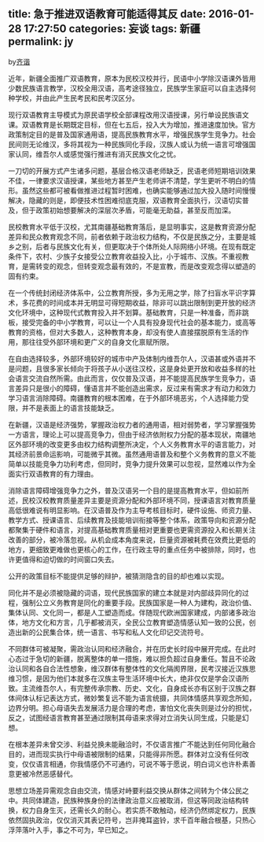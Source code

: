 title: 急于推进双语教育可能适得其反
date: 2016-01-28 17:27:50
categories: 妄谈
tags: 新疆
permalink: jy
---
by[齐谐](http://caute.net/about/)

近年，新疆全面推广双语教育，原本为民校汉校并行，民语中小学除汉语课外皆用少数民族语言教学，汉校全用汉语，高考途径独立，民族学生家庭可以自主选择何种学校，并由此产生民考民和民考汉区分。

现行双语教育主导模式为原民语学校全部课程改用汉语授课，另行单设民族语文课。双语教育是长期既定目标，但在七五后，投入大为增加，推进速度加快。官方政策制定目的是普及国家通用语，提高民族教育水平，增强民族学生竞争力。社会民间则无论维汉，多将其视为一种民族同化手段，汉族人或认为统一语言可增强国家认同，维吾尔人或感觉强行推进有消灭民族文化之忧。
<!--more-->

一刀切的开展方式产生诸多问题，基层合格汉语老师缺乏，民语老师短期培训效果不佳，一律要求汉语授课，某些地方甚至产生老师讲不清楚，学生更听不明白的情形。虽然这些都可被看做推进过程暂时困难，也确实能够通过加大投入随时间慢慢解决，隐藏的则是，即便技术性困难彻底克服，双语教育全面执行，汉语切实普及，但于政策初始想要解决的深层次矛盾，可能毫无助益，甚至反而加深。

民校教育水平低于汉校，尤其南疆基础教育落后，是显明事实，这是教育资源分配差异和民众教育观念不同，前者依赖于政治权力结构，不仅是民族之分，主要是城乡之别，后者与民族文化有关，但更取决于个体所处人际网络小环境。在现有既定条件下，农村、少族子女接受公立教育收益投入比，小于城市、汉族。不重视教育，是需转变的观念，但转变观念最有效的，不是宣教，而是改变观念得以塑造的固有约束。

在一个传统封闭经济体系中，公立教育所授，多为无用之学，除了扫盲水平识字算术，多花费的时间成本并无明显可得短期收益，除非可以跳出限制到更开放的经济文化环境中，这种现代式教育投入并不划算。基础教育，只是一种准备，而非跳板，接受完备的中小学教育，可以让一个人具有投身现代社会的基本能力，或高等教育的资格，但对大多数人，这种教育本身，却没有使人直接摆脱原有生活的作用，那往往受外部环境和更广义的自身文化禀赋所限。

在自由选择较多，外部环境较好的城市中产及体制内维吾尔人，汉语甚或外语并不是问题，且很多家长倾向于将孩子从小送往汉校，这是身处更开放和收益多样的社会语言交流自然所需。由此而言，仅仅普及汉语，并不能提高民族学生竞争力，语言差异只是很小的障碍，懂语言并不能创造出需求，反过来有需求才有动力和效力学习语言消除障碍。南疆教育的根本困难，在于外部环境恶劣，个人选择能力受限，并不是表面上的语言技能缺乏。

在新疆，汉语是经济强势，掌握政治权力者的通用语，相对弱势者，学习掌握强势一方语言，理论上可以提高竞争力，但由于经济依附权力分配的基本现状，南疆地区外部环境的改变更多由权力结构调整所决定，个人义务教育水平的语言能力，对其经济前景命运影响，可能微乎其微。虽然通用语普及和整个义务教育的意义不能简单以技能竞争力功利考虑，但同时，竞争力提升效果可以忽视，显然难以作为全面实行双语教育的有力理由。

消除语言障碍增强竞争力之外，普及汉语另一个目的是提高教育水平，但如前所述，民校汉校教育质量差异主要是资源分配和外部环境不同，授课语言对教育质量高低很难说有明显影响。在汉语普及作为主导考核目标时，硬件设施、师资力量、教学方式、授课语言、后续教育及技能培训衔接等整个体系，政策导向和资源分配都聚集于硬件和语言，对提高基础教育质量相对更重要也更需资源投入和长期关注改善的部分，被冷落忽视。从机会成本角度来说，巨量资源被耗费在效费比更低的地方，更细致更难做也更核心的工作，在行政主导的重点任务中被排除，同时，也许更值得和迫切做的时间窗口失去。

公开的政策目标不能提供足够的辩护，被猜测隐含的目的却也难以实现。

同化并不是必须被隐藏的词语，现代民族国家的建立本就是对内部歧异同化的过程，强制公立义务教育是同化的重要手段。民族国家是一种人为建构，政治价值、集体认同、文化同一，都是人工塑造而成。伴随现代欧洲国家建成，内部诸多政治体，地方文化和方言，几乎都被消灭，全民公立教育塑造情感认知一致的公民，创造出新的公民集合体，统一语言、书写和私人文化印记交流符号。

不同群体可被凝聚，需政治认同和经济融合，并在历史长时段中展开完成。在此时心态过于急切的新疆，脱离整体的单一措施，难以担负超过自身重任。暂且不论政治认同和各自合法性想象，维汉群体有整体性的文化隔阂界限，民考汉接近汉族思维习惯，是因为他们本就多在汉族主导生活环境中长大，绝非仅仅是学会汉语所致。主流维吾尔人，有完整传承宗教、历史、文化，自身成长亦有区别于汉族之群体间体认标记表达方式，微妙繁复远不能为语言统摄，共同体情感共享观念所知，边界分明。担心母语失去发展活力是合理的考虑，害怕文化丧失则是过分的担忧，反之，试图经语言教育甚至通过限制其母语来求得对立消失认同生成，只能是幻想。

在根本差异未曾交涉、利益兑换未能融洽时，不仅语言推广不能达到任何同化融合目的，进而现实执行中母语被限制的结果，只能得非所愿。群体对立没有任何改变，仅仅语言相通，你我情感仍不可通约，可说不等于愿说，明白词义也许朴素善意更被冷然恶感替代。

思想立场差异需观念自由交流，情感对峙要利益交换从群体之间转为个体公民之中。共同体建造，民族种族身份的法律政治意义应被取消，但这等同政治结构转换，权力自身生灭，还需长久的耐心。若实质不敢触动，经济仍然绑定权力，民族依然固执政治，仅仅消灭其表记符号，岂非掩耳盗铃，求千百年融合根基，只热心浮萍落叶入手，事之不可为，早已知之。
